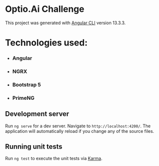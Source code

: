 # Optio.Ai Challenge

This project was generated with [Angular CLI](https://github.com/angular/angular-cli) version 13.3.3.

# Technologies used:
* ### Angular
* ### NGRX
* ### Bootstrap 5
* ### PrimeNG

## Development server

Run `ng serve` for a dev server. Navigate to `http://localhost:4200/`. The application will automatically reload if you change any of the source files.

## Running unit tests

Run `ng test` to execute the unit tests via [Karma](https://karma-runner.github.io).
